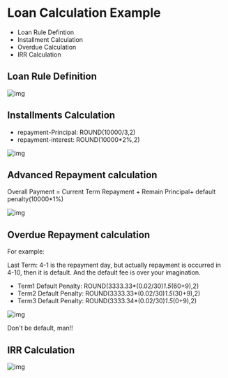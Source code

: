 # Loan Calculation Example

- Loan Rule Defintion
- Installment Calculation
- Overdue Calculation
- IRR Calculation

## Loan Rule Definition

![img](https://raw.githubusercontent.com/evenhumble/hustle-player/master/img/loan/loan_definition.jpg)

## Installments Calculation

- repayment-Principal: ROUND(10000/3,2)
- repayment-interest: ROUND(10000*2%,2)

![img](https://raw.githubusercontent.com/evenhumble/hustle-player/master/img/loan/normal_installment.jpg)

## Advanced Repayment calculation

Overall Payment = Current Term Repayment + Remain Principal+ default penalty(10000*1%)

![img](https://raw.githubusercontent.com/evenhumble/hustle-player/master/img/loan/advanced_repayment.jpg)

## Overdue Repayment calculation

For example: 

Last Term: 4-1 is the repayment day, but actually repayment is occurred in 4-10, then it is default. And the default fee is over your imagination.

- Term1 Default Penalty: ROUND(3333.33*(0.02/30)*1.5*(60+9),2)
- Term2 Default Penalty: ROUND(3333.33*(0.02/30)*1.5*(30+9),2)
- Term3 Default Penalty: ROUND(3333.34*(0.02/30)*1.5*(0+9),2)

![img](https://raw.githubusercontent.com/evenhumble/hustle-player/master/img/loan/overdue_repayment.jpg)

Don't be default, man!!

## IRR Calculation

![img](https://raw.githubusercontent.com/evenhumble/hustle-player/master/img/loan/IRR.jpg)

